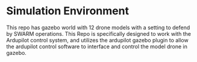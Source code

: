# Simulation Environment

This repo has gazebo world with 12 drone models with a setting to defend by SWARM operations.
This Repo is specifically designed to work with the Ardupilot control system, and utilizes the ardupilot gazebo plugin to allow the ardupilot control software to interface and control the model drone in gazebo. 

